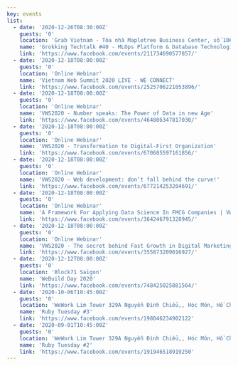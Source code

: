 ```yaml
---
key: events
list:
  - date: '2020-12-26T08:30:00Z'
    guests: '0'
    location: 'Grab Vietnam - Tòa nhà Mapletree Business Center, số 1060 Đại Lộ Nguyễn Văn Linh, Phường Tân Phong, Quận 7, Thành phố Hồ Chí Minh'
    name: 'Grokking Techtalk #40 - MLOps Platform & Database Technologies'
    link: 'https://www.facebook.com/events/211734690577857/'
  - date: '2020-12-18T08:00:00Z'
    guests: '0'
    location: 'Online Webinar'
    name: 'Vietnam Web Summit 2020 LIVE - WE CONNECT'
    link: 'https://www.facebook.com/events/2525706221053896/'
  - date: '2020-12-18T08:00:00Z'
    guests: '0'
    location: 'Online Webinar'
    name: 'VWS2020 - Number speaks: The Power of Data in new Age'
    link: 'https://www.facebook.com/events/464806347817030/'
  - date: '2020-12-18T08:00:00Z'
    guests: '0'
    location: 'Online Webinar'
    name: 'VWS2020 - Transformation to Digital-First Organization'
    link: 'https://www.facebook.com/events/670685597161856/'
  - date: '2020-12-18T08:00:00Z'
    guests: '0'
    location: 'Online Webinar'
    name: 'VWS2020 - Web development: don’t fall behind the curve!'
    link: 'https://www.facebook.com/events/677214253204691/'
  - date: '2020-12-18T08:00:00Z'
    guests: '0'
    location: 'Online Webinar'
    name: 'A Framework For Applying Data Science In FMCG Companies | VWS2020'
    link: 'https://www.facebook.com/events/364246791328945/'
  - date: '2020-12-18T08:00:00Z'
    guests: '0'
    location: 'Online Webinar'
    name: 'VWS2020 - The secret behind Fast Growth in Digital Marketing'
    link: 'https://www.facebook.com/events/355873209016927/'
  - date: '2020-12-12T08:00:00Z'
    guests: '0'
    location: 'Block71 Saigon'
    name: 'WeBuild Day 2020'
    link: 'https://www.facebook.com/events/748425025881564/'
  - date: '2020-10-06T10:45:00Z'
    guests: '0'
    location: 'WeWork Lim Tower 329A Nguyễn Đình Chiểu,, Hóc Môn, Hồ Chí Minh, Vietnam 00000'
    name: 'Ruby Tuesday #3'
    link: 'https://www.facebook.com/events/198046234902122'
  - date: '2020-09-01T10:45:00Z'
    guests: '0'
    location: 'WeWork Lim Tower 329A Nguyễn Đình Chiểu,, Hóc Môn, Hồ Chí Minh, Vietnam 00000'
    name: 'Ruby Tuesday #2'
    link: 'https://www.facebook.com/events/191946518919250'
---
```

